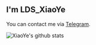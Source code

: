 ## I'm LDS_XiaoYe
You can contact me via [Telegram](https://t.me/LDS_XiaoYe).

![XiaoYe's github stats](https://github-readme-stats.vercel.app/api?username=LDS-XiaoYe&show_icons=true)
